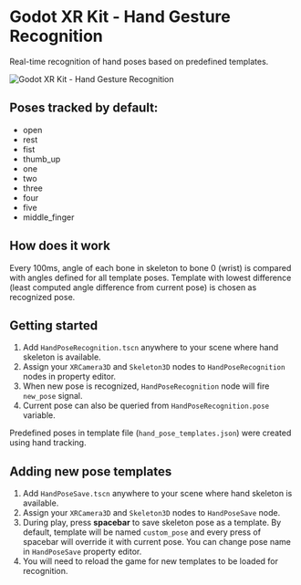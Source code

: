 # Godot XR Kit - Hand Gesture Recognition

Real-time recognition of hand poses based on predefined templates.

![Godot XR Kit - Hand Gesture Recognition](/screenshots/hand_gesture_recognition.gif)

## Poses tracked by default:

- open
- rest
- fist
- thumb_up
- one
- two
- three
- four
- five
- middle_finger

## How does it work

Every 100ms, angle of each bone in skeleton to bone 0 (wrist) is compared with angles defined for all template poses. Template with lowest difference (least computed angle difference from current pose) is chosen as recognized pose.

## Getting started

1. Add `HandPoseRecognition.tscn` anywhere to your scene where hand skeleton is available. 
2. Assign your `XRCamera3D` and `Skeleton3D` nodes to `HandPoseRecognition` nodes in property editor. 
3. When new pose is recognized, `HandPoseRecognition` node will fire `new_pose` signal.
4. Current pose can also be queried from `HandPoseRecognition.pose` variable.

Predefined poses in template file (`hand_pose_templates.json`) were created using hand tracking.

## Adding new pose templates

1. Add `HandPoseSave.tscn` anywhere to your scene where hand skeleton is available.
2. Assign your `XRCamera3D` and `Skeleton3D` nodes to `HandPoseSave` node. 
3. During play, press **spacebar** to save skeleton pose as a template. By default, template will be named `custom_pose` and every press of spacebar will override it with current pose. You can change pose name in `HandPoseSave` property editor.
4. You will need to reload the game for new templates to be loaded for recognition.
